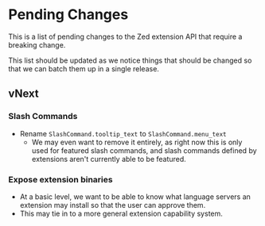 # Pending Changes

This is a list of pending changes to the Zed extension API that require a breaking change.

This list should be updated as we notice things that should be changed so that we can batch them up in a single release.

## vNext

### Slash Commands

- Rename `SlashCommand.tooltip_text` to `SlashCommand.menu_text`
  - We may even want to remove it entirely, as right now this is only used for featured slash commands, and slash commands defined by extensions aren't currently able to be featured.

### Expose extension binaries

- At a basic level, we want to be able to know what language servers an extension may install so that the user can approve them.
- This may tie in to a more general extension capability system.
